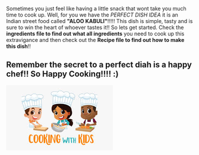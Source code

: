 
Sometimes you just feel like having a little snack that wont take you much time to cook up.
Well, for you we have the *PERFECT DISH IDEA* it is  an Indian street food called **"ALOO KABULI"**!!!!!
This dish is simple, tasty and is sure to win the heart of whoever tastes it!!
So lets get started.
Check the **ingredients file to find out what all ingredients** you need to cook up this extravigance and then check out
the **Recipe file to find out how to make this dish**!!

## **Remember the secret to a perfect diah is a happy chef!! So Happy Cooking!!!!** :)

![chef](chef.jpg)